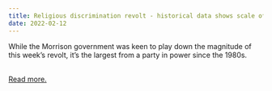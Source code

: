 ```yaml
---
title: Religious discrimination revolt - historical data shows scale of rebellion
date: 2022-02-12
---
```

<p>While the Morrison government was keen to play down the magnitude of this week’s revolt, it’s the largest from a party in power since the 1980s.</p><br>
<a href='https://www.theguardian.com/news/datablog/2022/feb/12/religious-discrimination-revolt-crossing-the-floor-big-under-menzies-but-increasingly-rare'>Read more.</a>
